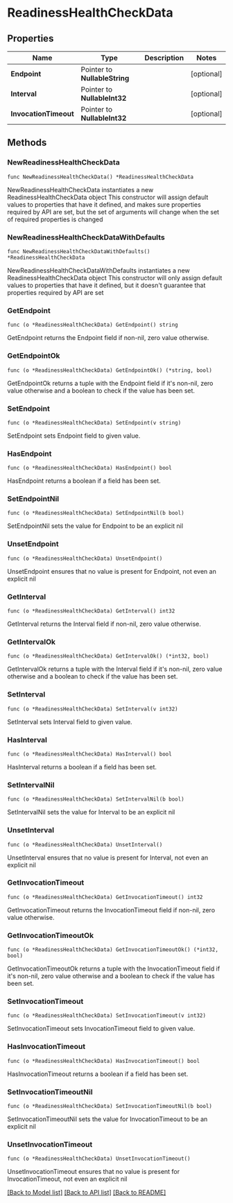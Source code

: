 # ReadinessHealthCheckData

## Properties

Name | Type | Description | Notes
------------ | ------------- | ------------- | -------------
**Endpoint** | Pointer to **NullableString** |  | [optional] 
**Interval** | Pointer to **NullableInt32** |  | [optional] 
**InvocationTimeout** | Pointer to **NullableInt32** |  | [optional] 

## Methods

### NewReadinessHealthCheckData

`func NewReadinessHealthCheckData() *ReadinessHealthCheckData`

NewReadinessHealthCheckData instantiates a new ReadinessHealthCheckData object
This constructor will assign default values to properties that have it defined,
and makes sure properties required by API are set, but the set of arguments
will change when the set of required properties is changed

### NewReadinessHealthCheckDataWithDefaults

`func NewReadinessHealthCheckDataWithDefaults() *ReadinessHealthCheckData`

NewReadinessHealthCheckDataWithDefaults instantiates a new ReadinessHealthCheckData object
This constructor will only assign default values to properties that have it defined,
but it doesn't guarantee that properties required by API are set

### GetEndpoint

`func (o *ReadinessHealthCheckData) GetEndpoint() string`

GetEndpoint returns the Endpoint field if non-nil, zero value otherwise.

### GetEndpointOk

`func (o *ReadinessHealthCheckData) GetEndpointOk() (*string, bool)`

GetEndpointOk returns a tuple with the Endpoint field if it's non-nil, zero value otherwise
and a boolean to check if the value has been set.

### SetEndpoint

`func (o *ReadinessHealthCheckData) SetEndpoint(v string)`

SetEndpoint sets Endpoint field to given value.

### HasEndpoint

`func (o *ReadinessHealthCheckData) HasEndpoint() bool`

HasEndpoint returns a boolean if a field has been set.

### SetEndpointNil

`func (o *ReadinessHealthCheckData) SetEndpointNil(b bool)`

 SetEndpointNil sets the value for Endpoint to be an explicit nil

### UnsetEndpoint
`func (o *ReadinessHealthCheckData) UnsetEndpoint()`

UnsetEndpoint ensures that no value is present for Endpoint, not even an explicit nil
### GetInterval

`func (o *ReadinessHealthCheckData) GetInterval() int32`

GetInterval returns the Interval field if non-nil, zero value otherwise.

### GetIntervalOk

`func (o *ReadinessHealthCheckData) GetIntervalOk() (*int32, bool)`

GetIntervalOk returns a tuple with the Interval field if it's non-nil, zero value otherwise
and a boolean to check if the value has been set.

### SetInterval

`func (o *ReadinessHealthCheckData) SetInterval(v int32)`

SetInterval sets Interval field to given value.

### HasInterval

`func (o *ReadinessHealthCheckData) HasInterval() bool`

HasInterval returns a boolean if a field has been set.

### SetIntervalNil

`func (o *ReadinessHealthCheckData) SetIntervalNil(b bool)`

 SetIntervalNil sets the value for Interval to be an explicit nil

### UnsetInterval
`func (o *ReadinessHealthCheckData) UnsetInterval()`

UnsetInterval ensures that no value is present for Interval, not even an explicit nil
### GetInvocationTimeout

`func (o *ReadinessHealthCheckData) GetInvocationTimeout() int32`

GetInvocationTimeout returns the InvocationTimeout field if non-nil, zero value otherwise.

### GetInvocationTimeoutOk

`func (o *ReadinessHealthCheckData) GetInvocationTimeoutOk() (*int32, bool)`

GetInvocationTimeoutOk returns a tuple with the InvocationTimeout field if it's non-nil, zero value otherwise
and a boolean to check if the value has been set.

### SetInvocationTimeout

`func (o *ReadinessHealthCheckData) SetInvocationTimeout(v int32)`

SetInvocationTimeout sets InvocationTimeout field to given value.

### HasInvocationTimeout

`func (o *ReadinessHealthCheckData) HasInvocationTimeout() bool`

HasInvocationTimeout returns a boolean if a field has been set.

### SetInvocationTimeoutNil

`func (o *ReadinessHealthCheckData) SetInvocationTimeoutNil(b bool)`

 SetInvocationTimeoutNil sets the value for InvocationTimeout to be an explicit nil

### UnsetInvocationTimeout
`func (o *ReadinessHealthCheckData) UnsetInvocationTimeout()`

UnsetInvocationTimeout ensures that no value is present for InvocationTimeout, not even an explicit nil

[[Back to Model list]](../README.md#documentation-for-models) [[Back to API list]](../README.md#documentation-for-api-endpoints) [[Back to README]](../README.md)


